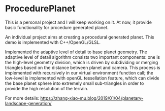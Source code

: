 # ProcedurePlanet
This is a personal project and I will keep working on it. At now, it provide basic functionality for procedure generated planet.

An individual project aims at creating a procedural generated planet. This demo is implemented with C++/OpenGL/GLSL.

Implemented the adaptive level of detail to base planet geometry. The adaptive level of detail algorithm consists two important components: one is the high-level geometry division, which is driven by subdividing or merging triangles based on the distance between planet and camera. This process is implemented with recursively in our virtual environment function call; the low-level is implemented with openGL tessellation feature, which can divide the base planet sphere into extremely small sub-triangles in order to provide the high resolution of the terrain.

For more details: https://zhang-xiao-mu.blog/2019/01/04/planetary-landscape-generation/
